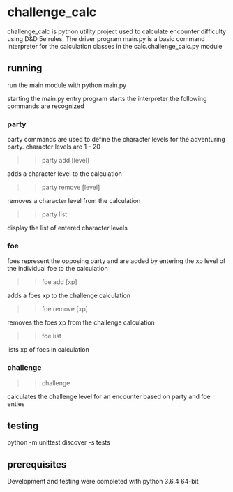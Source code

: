# challenge_calc

challenge_calc is python utility project used to calculate encounter difficulty using D&D 5e rules.  The driver program main.py is a basic command interpreter for the calculation classes in the calc.challenge_calc.py module

## running

run the main module with python main.py

starting the main.py entry program starts the interpreter the following commands are recognized

### party

party commands are used to define the character levels for the adventuring party.  character levels are 1 - 20

>> party add [level]

adds a character level to the calculation

>> party remove [level]

removes a character level from the calculation

>> party list

display the list of entered character levels

### foe

foes represent the opposing party and are added by entering the xp level of the individual foe to the calculation

>> foe add [xp]

adds a foes xp to the challenge calculation

>> foe remove [xp]

removes the foes xp from the challenge calculation

>> foe list

lists xp of foes in calculation

### challenge

>> challenge

calculates the challenge level for an encounter based on party and foe enties

## testing

python -m  unittest discover -s tests

## prerequisites

Development and testing were completed with python 3.6.4 64-bit
